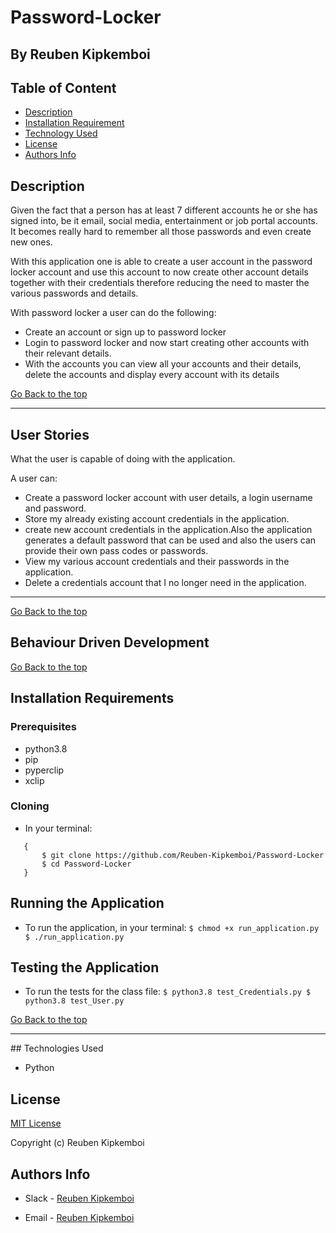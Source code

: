 # Password-Locker

## By Reuben Kipkemboi

## Table of Content

+ [Description](#Description)
+ [Installation Requirement](#Installation)
+ [Technology Used](#technologies-used)
+ [License](#license)
+ [Authors Info](#authors-info)

## Description

Given the fact that a person has at least 7 different accounts he or she has signed into, be it email, social media, entertainment or job portal accounts. It becomes really hard to remember all those passwords and even create new ones.

With this application one is able to create a user account in the password locker account and use this account to now create other account details together with their credentials therefore reducing the need to master the various passwords and details.

With password locker a user can do the following:

<ul>
<li>Create an account or sign up to password locker</li>
<li>Login to password locker and now start creating other accounts with their relevant details.</li>
<li>With the accounts you can view all your accounts and their details, delete the accounts and display every account with its details</li>

</ul>

[Go Back to the top](#password-locker)

<hr>

## User Stories

What the user is capable of doing with the application.

A user can:

- Create a password locker account with user details, a login username and password.
- Store my already existing account credentials in the application.
- create new account credentials in the application.Also the application generates a default password that can be used and also the users can provide their own pass codes or passwords.
- View my various account credentials and their passwords in the application.
- Delete a credentials account that I no longer need in the application.

<hr>

[Go Back to the top](#pizza-bellino)

## Behaviour Driven Development


[Go Back to the top](#password-locker)

## Installation Requirements

### Prerequisites

- python3.8
- pip
- pyperclip
- xclip

### Cloning

- In your terminal:

 ```
    {
        $ git clone https://github.com/Reuben-Kipkemboi/Password-Locker
        $ cd Password-Locker
    }
```

## Running the Application

- To run the application, in your terminal:
    `
        $ chmod +x run_application.py
        $ ./run_application.py
    `


## Testing the Application

- To run the tests for the class file:
`
        $ python3.8 test_Credentials.py
        $ python3.8 test_User.py
`


[Go Back to the top](#password-locker)

<hr>
## Technologies Used

- Python

## License
[MIT License](LICENSE)

Copyright (c) Reuben Kipkemboi

## Authors Info
* Slack - [Reuben Kipkemboi]()

* Email - [Reuben Kipkemboi](https://gmail.com)


